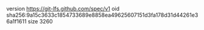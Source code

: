 version https://git-lfs.github.com/spec/v1
oid sha256:9a15c3633c1854733689e8858ea49625607151d3fa178d31d44261e36a1f1611
size 3260

